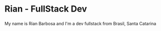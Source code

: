 <h1 align="left">Rian - FullStack Dev</h1>

###

<p align="left">My name is Rian Barbosa and I'm a dev fullstack from Brasil, Santa Catarina</p>

### 

